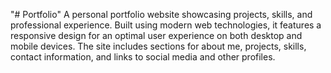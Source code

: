 "# Portfolio" 
A personal portfolio website showcasing projects, skills, and professional experience. Built using modern web technologies, it features a responsive design for an optimal user experience on both desktop and mobile devices. The site includes sections for about me, projects, skills, contact information, and links to social media and other profiles.
